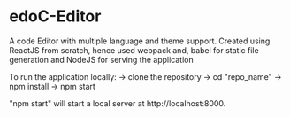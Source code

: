 # edoC-Editor
A code Editor with multiple language and theme support. Created using ReactJS from scratch, hence used webpack and, babel for static file generation and NodeJS for serving the application

To run the application locally:
-> clone the repository
-> cd "repo_name"
-> npm install
-> npm start

"npm start" will start a local server at http://localhost:8000.
